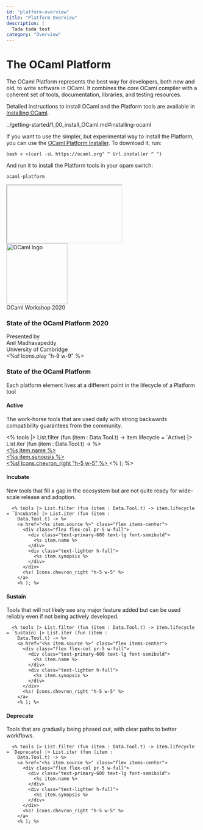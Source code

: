 ```yaml
---
id: "platform-overview"
title: "Platform Overview"
description: |
  Tada tada test
category: "Overview"
---
```


# The OCaml Platform

The OCaml Platform represents the best way for developers, both new and
old, to write software in OCaml. It combines the core OCaml compiler with
a coherent set of tools, documentation, libraries, and testing resources.

Detailed instructions to install OCaml and the
Platform tools are available in [Installing OCaml](/docs/installing-ocaml).

../getting-started/1_00_install_OCaml.md#installing-ocaml

If you want to use the simpler, but experimental way to install the
Platform, you can use the [OCaml Platform Installer](https://github.com/tarides/ocaml-platform-installer). To download it, run:

```
bash < <(curl -sL https://ocaml.org" ^ Url.installer ^ ")
```

And run it to install the Platform tools in your opam switch:

```
ocaml-platform
```

<div
  class="mt-12 cursor-pointer z-0 relative rounded-2xl h-[413px] w-full overflow-hidden border-4 border-primary-100 video-shadow md:w-[640px]"
  x-data='{
          isPlaying: false,
          embed_url: "https://watch.ocaml.org/videos/embed/0e2070fd-798b-47f7-8e69-ef75e967e516",
          iframe_param: "?autoplay=1&mute=1",
          iframe_url() {
            return this.embed_url + this.iframe_param;
          },
        }'>
  <div class="bg-default dark:bg-dark-default text-center relative aspect-w-16 aspect-h-9 h-full" @click="
                  isPlaying = !isPlaying;
                  $nextTick(() => { $refs.iframeElement.setAttribute('src', iframe_url()) });">
    <div x-show.transition.in.opacity.duration.500ms="isPlaying">
      <iframe class="absolute top-0 rounded-lg h-full w-full" x-ref="iframeElement"
        allow="accelerometer; autoplay; clipboard-write; encrypted-media; gyroscope; picture-in-picture"
        allowfullscreen>
      </iframe>
    </div>
    <div class="flex h-full justify-center" x-show="!isPlaying">
      <div class="z-10 mb-10 lg:mb-0">
        <img width="160" class="m-auto mt-10 md:mt-20" src="/asset/logo-with-name.svg" alt="OCaml logo">
        <div class="text-lighter mt-2">OCaml Workshop 2020</div>
        <h3 class="font-bold mt-16">State of the OCaml Platform 2020</h3>
        <div class="mt-16 flex justify-center">
          Presented by&nbsp;
          <div class="font-semibold">Anil Madhavapeddy</div>
        </div>
        <div class="text-lighter mt-2">University of Cambridge</div>
      </div>
    </div>
  </div>
  <div
    class="rounded-full bg-primary-600 text-white w-16 h-16 right-0 left-0 m-auto bottom-5 md:left-auto md:right-10 md:bottom-10 absolute flex items-center z-10 justify-center"
    x-show="!isPlaying">
      <%s! Icons.play "h-9 w-9" %>
  </div>
</div>

### State of the OCaml Platform

Each platform element lives at a different point in the lifecycle of a Platform tool

#### Active

The work-horse tools that are used daily with strong backwards compatibility guarantees from the community.

<!-- use js here?? -->
<div class="grid grid-cols-1 md:grid-cols-2 gap-12 md:pr-20 mt-8 items-start">
<% tools |> List.filter (fun (item : Data.Tool.t) -> item.lifecycle = `Active) |> List.iter (fun (item :
Data.Tool.t) -> %>
<a href="<%s item.source %>" class="flex items-center">
<div class="flex flex-col pr-5 w-full">
<div class="text-primary-600 text-lg font-semibold">
<%s item.name %>
</div>
<div class="text-lighter h-full">
<%s item.synopsis %>
</div>
</div>
<%s! Icons.chevron_right "h-5 w-5" %>
</a>
<% ); %>
</div>

#### Incubate

New tools that fill a gap in the ecosystem but are not quite ready for wide-scale release and adoption.

      <% tools |> List.filter (fun (item : Data.Tool.t) -> item.lifecycle = `Incubate) |> List.iter (fun (item :
        Data.Tool.t) -> %>
        <a href="<%s item.source %>" class="flex items-center">
          <div class="flex flex-col pr-5 w-full">
            <div class="text-primary-600 text-lg font-semibold">
              <%s item.name %>
            </div>
            <div class="text-lighter h-full">
              <%s item.synopsis %>
            </div>
          </div>
          <%s! Icons.chevron_right "h-5 w-5" %>
        </a>
        <% ); %>

#### Sustain

Tools that will not likely see any major feature added but can be used reliably even if not being actively developed.

      <% tools |> List.filter (fun (item : Data.Tool.t) -> item.lifecycle = `Sustain) |> List.iter (fun (item :
        Data.Tool.t) -> %>
        <a href="<%s item.source %>" class="flex items-center">
          <div class="flex flex-col pr-5 w-full">
            <div class="text-primary-600 text-lg font-semibold">
              <%s item.name %>
            </div>
            <div class="text-lighter h-full">
              <%s item.synopsis %>
            </div>
          </div>
          <%s! Icons.chevron_right "h-5 w-5" %>
        </a>
        <% ); %>

#### Deprecate

Tools that are gradually being phased out, with clear paths to better workflows.

      <% tools |> List.filter (fun (item : Data.Tool.t) -> item.lifecycle = `Deprecate) |> List.iter (fun (item :
        Data.Tool.t) -> %>
        <a href="<%s item.source %>" class="flex items-center">
          <div class="flex flex-col pr-5 w-full">
            <div class="text-primary-600 text-lg font-semibold">
              <%s item.name %>
            </div>
            <div class="text-lighter h-full">
              <%s item.synopsis %>
            </div>
          </div>
          <%s! Icons.chevron_right "h-5 w-5" %>
        </a>
        <% ); %>
